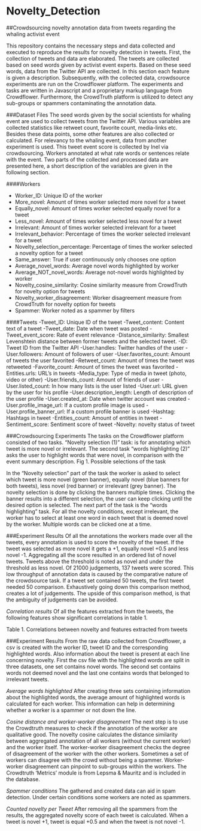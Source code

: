 # Novelty_Detection
##Crowdsourcing novelty annotation data from tweets regarding the whaling activist event

This repository contains the necessary steps and data collected and executed to reproduce the results for novelty detection in tweets. First, the collection of tweets and data are elaborated. The tweets are collected based on seed words given by activist event experts. Based on these seed words, data from the Twitter API are collected. In this section each feature is given a description. Subsequently, with the collected data, crowdsource experiments are run on the Crowdflower platform. The experiments and tasks are written in Javascript and a proprietary markup language from Crowdflower. Furthermore, the CrowdTruth platform is utilized to detect any sub-groups or spammers contaminating the annotation data.

###Dataset Files
The seed words given by the social scientists for whaling event are used to collect tweets from the Twitter API. Various variables are collected statistics like retweet count, favorite count, media-links etc. Besides these data points, some other features are also collected or calculated. For relevancy to the whaling event, data from another experiment is used. This tweet event score is collected by Inel via crowdsourcing. Workers annotated at what rate words or sentences relate with the event. Two parts of the collected and processed data are presented here, a short description of the variables are given in the following section.

####Workers
* Worker_ID: Unique ID of the worker
* More_novel: Amount of times worker selected more novel for a tweet
* Equally_novel: Amount of times worker selected equally novel for a tweet
* Less_novel: Amount of times worker selected less novel for a tweet
* Irrelevant: Amount of times worker selected irrelevant for a tweet
* Irrelevant_behavior: Percentage of times the worker selected irrelevant for a tweet
* Novelty_selection_percentage: Percentage of times the worker selected a novelty option for a tweet
* Same_answer: True if user continuously only chooses one option
* Average_novel_words: Average novel words highlighted by worker
* Average_NOT_novel_words: Average not-novel words highlighted by worker
* Novelty_cosine_similarity: Cosine similarity measure from CrowdTruth for novelty option for tweets
* Novelty_worker_disagreement: Worker disagreement measure from CrowdTruth for novelty option for tweets
* Spammer: Worker noted as a spammer by filters

####Tweets
-Tweet_ID: Unique ID of the tweet
-Tweet_content: Content text of a tweet
-Tweet_date: Date when tweet was posted
-Tweet_event_score: Rate of event relevance
-Distance_similarity: Smallest Levenshtein distance between former tweets and the selected tweet.
-ID: Tweet ID from the Twitter API
-User.handles: Twitter handles of the user
-User.followers: Amount of followers of user
-User.favorites_count: Amount of tweets the user favorited
-Retweet_count: Amount of times the tweet was retweeted
-Favorite_count: Amount of times the tweet was favorited
-Entities.urls: URL’s in tweets
-Media_type: Type of media in tweet (photo, video or other)
-User.friends_count: Amount of friends of user
-User.listed_count: In how many lists is the user listed
-User.url: URL given by the user for his profile
-User.description_length: Length of description of the user profile
-User.created_at: Date when twitter account was created
-User.profile_image_url: If a custom profile image is used
-User.profile_banner_url: If a custom profile banner is used
-Hashtag: Hashtags in tweet
-Entities_count: Amount of entities in tweet
-Sentiment_score: Sentiment score of tweet
-Novelty: novelty status of tweet

###Crowdsourcing Experiments
The tasks on the Crowdflower platform consisted of two tasks. “Novelty selection (1)” task: is for annotating which tweet is more novel or irrelevant. The second task “words highlighting (2)” asks the user to highlight words that were novel, in comparison with the event summary description.
Fig 1. Possible selections of the task

In the “Novelty selection” part of the task the worker is asked to select which tweet is more novel (green banner), equally novel (blue banners for both tweets), less novel (red banner) or irrelevant (grey banner). The novelty selection is done by clicking the banners multiple times. Clicking the banner results into a different selection, the user can keep clicking until the desired option is selected. The next part of the task is the “words highlighting” task. For all the novelty conditions, except irrelevant, the worker has to select at least one word in each tweet that is deemed novel by the worker. Multiple words can be clicked one at a time.

###Experiment Results
Of all the annotations the workers made over all the tweets, every annotation is used to score the novelty of the tweet. If the tweet was selected as more novel it gets a +1, equally novel +0.5 and less novel -1. Aggregating all the score resulted in an ordered list of novel tweets. Tweets above the threshold is noted as novel and under the threshold as less novel. Of 21000 judgements, 137 tweets were scored. This low throughput of annotation data is caused by the comparative nature of the crowdsource task. If a tweet set contained 50 tweets, the first tweet needed 50 comparison. Exhaustively going down this comparison method, creates a lot of judgements. The upside of this comparison method, is that the ambiguity of judgements can be avoided. 

*Correlation results*
Of all the features extracted from the tweets, the following features show significant correlations in table 1.

Table 1. Correlations between novelty and features extracted from tweets


###Experiment Results
From the raw data collected from Crowdflower, a csv is created with the worker ID, tweet ID and the corresponding highlighted words. Also information about the tweet is present at each line concerning novelty. First the csv file with the highlighted words are split in three datasets, one set contains novel words. The second set contains words not deemed novel and the last one contains words that belonged to irrelevant tweets.
 
*Average words highlighted*
After creating three sets containing information about the highlighted words, the average amount of highlighted words is calculated for each worker. This information can help in determining whether a worker is a spammer or not down the line.


*Cosine distance and worker-worker disagreement*
The next step is to use the Crowdtruth measures to check if the annotation of the worker are qualitative good. The novelty cosine calculates the distance similarity between aggregated annotation of all workers (without the current worker) and the worker itself. The worker-worker disagreement checks the degree of disagreement of the worker with the other workers. Sometimes a set of workers can disagree with the crowd without being a spammer. Worker-worker disagreement can pinpoint to sub-groups within the workers. The Crowdtruth ‘Metrics’ module is from Lepsma & Mauritz and is included in the database.



*Spammer conditions*
The gathered and created data can aid in spam detection. Under certain conditions some workers are noted as spammers.


*Counted novelty per Tweet*
After removing all the spammers from the results, the aggregated novelty score of each tweet is calculated. When a tweet is novel +1, tweet is equal +0.5 and when the tweet is not novel -1.
